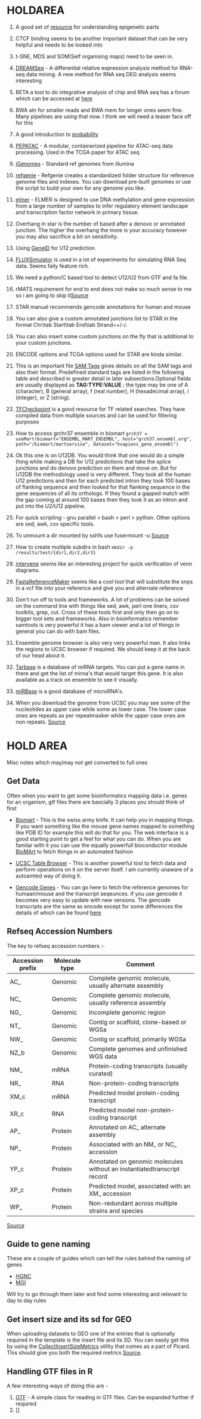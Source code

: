 # HOLDAREA



1. A good set of [resource](http://www.csun.edu/~cmalone/pdf562/) for understanding epigenetic parts

   

2. CTCF binding seems to be another important dataset that can be very helpful and needs to be looked into

3. t-SNE, MDS and SOM(Self organising maps) need to be seen in.

4. [DREAMSeq](http://tanglab.hebtu.edu.cn/tanglab/Home/DREAMSeq) - A differential relative expression analysis method for RNA-seq data mining. A new method for RNA seq DEG analysis seems interesting

5. BETA a tool to do integrative analysis of chip and RNA seq has a forum which can be accessed at [here](https://groups.google.com/forum/#!topic/cistromebeta/ZVPt2tUgYpg)

6. BWA aln for smaller reads and BWA mem for longer ones seem fine. Many pipelines are using that now. I think we will need a teaser face off for this

7. A good introduction to [probability](https://seeing-theory.brown.edu/index.html#secondPage)


1. [PEPATAC](https://github.com/databio/pepatac) - A modular, containerized pipeline for ATAC-seq data processing. Used in the TCGA paper for ATAC seq

2. [iGenomes](https://support.illumina.com/sequencing/sequencing_software/igenome.html) - Standard ref genomes from illumina

3. [refgenie](https://github.com/databio/refgenie) - Refgenie creates a standardized folder structure for reference genome files and indexes. You can download pre-built genomes or use the script to build your own for any genome you like. 

4. [elmer](http://bioconductor.org/packages/release/bioc/html/ELMER.html) - ELMER is designed to use DNA methylation and gene expression from a large number of samples to infer regulatory element landscape and transcription factor network in primary tissue.

5. Overhang in star is the number of based after a denovo or annotated junction. The higher the overhang the more is your accuracy however you may also sacrifice a bit on sensitivity.

6. Using [GeneID](https://cdn.technologynetworks.com/TN/Resources/PDF/0367.pdf) for U12 prediction

7. [FLUXSimulator](http://confluence.sammeth.net/display/SIM/Home) is used in a lot of experiments for simulating RNA Seq data. Seems faily feature rich.

8. We need a python/C based tool to detect U12/U2 from GTF and fa file.

9. rMATS requirement for end to end does not make so much sense to me so i am going to skip it[Source](https://groups.google.com/forum/#!searchin/rna-star/alternative$20splicing%7Csort:date/rna-star/1G01jkjlLPI/IUZam_-ZAAAJ)

10. STAR manual recommends gencode annotations for human and mouse

11. You can also give a custom annotated junctions list to STAR in the format Chr\tab Start\tab End\tab Strand=+/-/.

12. You can also insert some custom junctions on the fly that is additional to your custom junctions. 

13. ENCODE options and TCGA options used for STAR are kinda similar.

14. This is an important file [SAM Tags](https://samtools.github.io/hts-specs/SAMtags.pdf) gives details on all the SAM tags and also their format. Predefined standard tags are listed in the following table and described in greater detail in later subsections.Optional fields are usually displayed as **TAG:TYPE:VALUE** ; the type may be one of A (character), B (general array), f (real number), H (hexadecimal array), i (integer), or Z (string).

15. [TFCheckpoint](http://www.tfcheckpoint.org/) is a good resource for TF related searches. They have compiled data from multiple sources and can be used for filtering purposes

16. How to access grchr37 ensemble in biomart `grch37 = useMart(biomart="ENSEMBL_MART_ENSEMBL", host="grch37.ensembl.org", path="/biomart/martservice", dataset="hsapiens_gene_ensembl")`

17. Ok this one is on U12DB. You would think that one would do a simple thing while making a DB for U12 predictions that take the splice junctions and do denovo prediction on them and move on. But for U12DB the methodology used is very different. They took all the human U12 predictions and then for each predicted intron they took 100 bases of flanking sequence and then looked for that flanking sequence in the gene sequences of all its orthologs. If they found a gapped match with the gap coming at around 100 bases then they took it as an intron and put into the U2/U12 pipeline.

18. For quick scripting - gnu parallel > bash > perl > python. Other options are sed, awk, csv specific tools.

19. To unmount a dir mounted by sshfs use fusermount -u <dirpath> [Source](https://stackoverflow.com/a/22921004)

20. How to create multiple subdirs in bash `mkdir -p /results/test/{dir1,dir2,dir3}`

21. [intervene](https://intervene.readthedocs.io/en/latest/introduction.html) seems like an interesting project for quick verification of venn diagrams.

22. [FastaReferenceMaker](https://software.broadinstitute.org/gatk/documentation/tooldocs/3.8-0/org_broadinstitute_gatk_tools_walkers_fasta_FastaAlternateReferenceMaker.php) seems like a cool tool that will substitute the snps in a vcf file into your reference and give you and alternate reference

23. Don't run off to tools and frameworks. A lot of problems can be solved on the command line with things like sed, awk, perl one liners, csv toolkits, grep, cut. Cross of these tools first and only then go on to bigger tool sets and frameworks. Also in bioinformatics remember samtools is very powerful it has a bam viewer and a lot of things in general you can do with bam files.

24. Ensemble genome browser is also very very powerful man. It also links the regions to UCSC browser if required. We should keep it at the back of our head about it.

25. [Tarbase](http://carolina.imis.athena-innovation.gr/diana_tools/web/index.php?r=tarbasev8%2Findex) is a database of miRNA targets. You can put a gene name in there and get the list of mirna's that would target this gene. It is also available as a track on ensemble to see it visually.

26. [miRBase](http://www.mirbase.org/) is a good database of microRNA's.

27. When you download the genome from UCSC you may see some of the nucleotides as upper case while some as lower case. The lower case ones are repeats as per repeatmasker while the upper case ones are non repeats. [Source](https://biology.stackexchange.com/a/45304)

    
# HOLD AREA

Misc notes which may/may not get converted to full ones

## Get Data

Often when you want to get some bioinformatics mapping data i.e. genes for an organism, gtf files there are bascially 3 places you should think of first

- [Biomart](http://ensembl.org/biomart) - This is the swiss army knife. It can help you in mapping things. If you want something like the mouse gene names mapped to something like PDB ID for example this will do that for you. The web interface is a good starting point to get a feel for what you can do. When you are familar with it you can use the equally powerfull bioconductor module [BioMArt](https://bioconductor.org/packages/release/bioc/html/biomaRt.html) to fetch things in an automated fashion

- [UCSC Table Browser](https://genome.ucsc.edu/cgi-bin/hgTables) - This is another powerful tool to fetch data and perform operations on it on the server itself. I am currently unaware of a autoamted way of doing it. 

- [Gencode Genes](https://www.gencodegenes.org/) - You can go here to fetch the reference genomes for humaan/mouse and the transcript seqeunces. If you use gencode it becomes very easy to update with new versions. The gencode transcripts are the same as encode except for some differences the details of which can be found [here](https://www.gencodegenes.org/faq.html)

## Refseq Accession Numbers

The key to refseq accession numbers :-

| Accession prefix | Molecule type | Comment                                                                 |
|------------------|---------------|-------------------------------------------------------------------------|
| AC_              | Genomic       | Complete genomic molecule, usually alternate assembly                   |
| NC_              | Genomic       | Complete genomic molecule, usually reference assembly                   |
| NG_              | Genomic       | Incomplete genomic region                                               |
| NT_              | Genomic       | Contig or scaffold, clone-based or WGSa                                 |
| NW_              | Genomic       | Contig or scaffold, primarily WGSa                                      |
| NZ_b             | Genomic       | Complete genomes and unfinished WGS data                                |
| NM_              | mRNA          | Protein-coding transcripts (usually curated)                            |
| NR_              | RNA           | Non-protein-coding transcripts                                          |
| XM_c             | mRNA          | Predicted model protein-coding transcript                               |
| XR_c             | RNA           | Predicted model non-protein-coding transcript                           |
| AP_              | Protein       | Annotated on AC_ alternate assembly                                     |
| NP_              | Protein       | Associated with an NM_ or NC_ accession                                 |
| YP_c             | Protein       | Annotated on genomic molecules without an instantiatedtranscript record |
| XP_c             | Protein       | Predicted model, associated with an XM_ accession                       |
| WP_              | Protein       | Non-redundant across multiple strains and species                       |


[Source](https://www.ncbi.nlm.nih.gov/books/NBK21091/table/ch18.T.refseq_accession_numbers_and_mole/?report=objectonly)

## Guide to gene naming

These are a couple of guides which can tell the rules behind the naming of genes

- [HGNC](https://www.genenames.org/about/guidelines)
- [MGI](http://www.informatics.jax.org/nomen/gene.shtml)

Will try to go through them later and find some interesting and relevant to day to day rules

## Get insert size and its sd for GEO

When uploading datasets to GEO one of the entries that is optionally required in the template is the insert file and its SD. You can easily get this by using the [CollectInsertSizeMetrics](https://software.broadinstitute.org/gatk/documentation/tooldocs/4.0.1.2/picard_analysis_CollectInsertSizeMetrics.php) utility that comes as a part of Picard. This should give you both the required metrics [Source](https://translate.googleusercontent.com/translate_c?depth=1&hl=en&prev=search&rurl=translate.google.com&sl=zh-CN&sp=nmt4&u=http://t43983006.lofter.com/post/1d0b3057_c4734ba&xid=17259,15700022,15700124,15700149,15700186,15700191,15700201&usg=ALkJrhg2252KYIttBsJ1c_hgcu24x7VqxQ).

## Handling GTF files in R

A few interesting ways of doing this are - 

1. [GTF](https://github.com/jokergoo/GTF) - A simple class for reading in GTF files. Can be expanded further if required
2. []